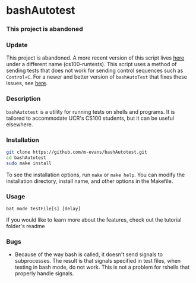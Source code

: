 # bashAutotest

### This project is abandoned
### Update
This project is abandoned.
A more recent version of this script lives [here](https://github.com/mikeizbicki/ucr-cs100/tree/2015winter/scripts/cs100-runtests) under a different name (cs100-runtests).
This script uses a method of sending tests that does not work for sending control sequences such as ``Control+C``.
For a newer and better version of ``bashAutoTest`` that fixes these issues, see [here](https://github.com/M-Evans/runtests).


### Description
``bashAutotest`` is a utility for running tests on shells and programs. It is tailored to accommodate UCR's CS100 students, but it can be useful elsewhere.

### Installation
```bash
git clone https://github.com/m-evans/bashAutotest.git
cd bashAutotest
sudo make install
```
To see the installation options, run ``make`` or ``make help``. You can modify the installation directory, install name, and other options in the Makefile.

### Usage
```
bat mode testFile[s] [delay]
```

If you would like to learn more about the features, check out the tutorial folder's readme

### Bugs
* Because of the way bash is called, it doesn't send signals to subprocesses. The result is that signals specified in test files, when testing in bash mode, do not work. This is not a problem for rshells that properly handle signals.
